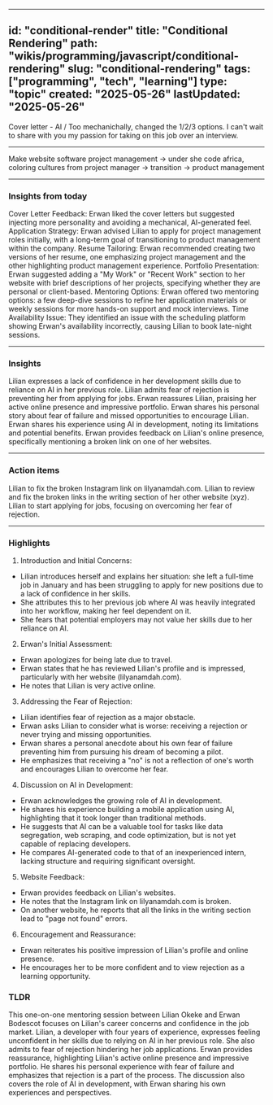 
---
id: "conditional-render"
title: "Conditional Rendering"
path: "wikis/programming/javascript/conditional-rendering"
slug: "conditional-rendering"
tags: ["programming", "tech", "learning"]
type: "topic"
created: "2025-05-26"
lastUpdated: "2025-05-26"
---
Cover letter - AI / Too mechanichally, changed the 1/2/3 options. 
I can't wait to share with you my passion for taking on this job over an interview.

---

Make website software 
project management → under she code africa, coloring cultures
from project manager → transition → product management

---

### Insights from today
Cover Letter Feedback: Erwan liked the cover letters but suggested injecting more personality and avoiding a mechanical, AI-generated feel.
Application Strategy: Erwan advised Lilian to apply for project management roles initially, with a long-term goal of transitioning to product management within the company.
Resume Tailoring: Erwan recommended creating two versions of her resume, one emphasizing project management and the other highlighting product management experience.
Portfolio Presentation: Erwan suggested adding a "My Work" or "Recent Work" section to her website with brief descriptions of her projects, specifying whether they are personal or client-based.
Mentoring Options: Erwan offered two mentoring options: a few deep-dive sessions to refine her application materials or weekly sessions for more hands-on support and mock interviews.
Time Availability Issue: They identified an issue with the scheduling platform showing Erwan's availability incorrectly, causing Lilian to book late-night sessions.

---

### Insights
Lilian expresses a lack of confidence in her development skills due to reliance on AI in her previous role.
Lilian admits fear of rejection is preventing her from applying for jobs.
Erwan reassures Lilian, praising her active online presence and impressive portfolio.
Erwan shares his personal story about fear of failure and missed opportunities to encourage Lilian.
Erwan shares his experience using AI in development, noting its limitations and potential benefits.
Erwan provides feedback on Lilian's online presence, specifically mentioning a broken link on one of her websites.

---

### Action items
Lilian to fix the broken Instagram link on lilyanamdah.com.
Lilian to review and fix the broken links in the writing section of her other website (xyz).
Lilian to start applying for jobs, focusing on overcoming her fear of rejection.

---

### Highlights

1. Introduction and Initial Concerns: 
- Lilian introduces herself and explains her situation: she left a full-time job in January and has been struggling to apply for new positions due to a lack of confidence in her skills. 
- She attributes this to her previous job where AI was heavily integrated into her workflow, making her feel dependent on it. 
- She fears that potential employers may not value her skills due to her reliance on AI.

2. Erwan's Initial Assessment: 
- Erwan apologizes for being late due to travel. 
- Erwan states that he has reviewed Lilian's profile and is impressed, particularly with her website (lilyanamdah.com). 
- He notes that Lilian is very active online.

3. Addressing the Fear of Rejection: 
- Lilian identifies fear of rejection as a major obstacle. 
- Erwan asks Lilian to consider what is worse: receiving a rejection or never trying and missing opportunities. 
- Erwan shares a personal anecdote about his own fear of failure preventing him from pursuing his dream of becoming a pilot. 
- He emphasizes that receiving a "no" is not a reflection of one's worth and encourages Lilian to overcome her fear.

4. Discussion on AI in Development: 
- Erwan acknowledges the growing role of AI in development. 
- He shares his experience building a mobile application using AI, highlighting that it took longer than traditional methods. 
- He suggests that AI can be a valuable tool for tasks like data segregation, web scraping, and code optimization, but is not yet capable of replacing developers. 
- He compares AI-generated code to that of an inexperienced intern, lacking structure and requiring significant oversight.

5. Website Feedback: 
- Erwan provides feedback on Lilian's websites. 
- He notes that the Instagram link on lilyanamdah.com is broken. 
- On another website, he reports that all the links in the writing section lead to "page not found" errors.

6. Encouragement and Reassurance: 
- Erwan reiterates his positive impression of Lilian's profile and online presence. 
- He encourages her to be more confident and to view rejection as a learning opportunity.

### TLDR
This one-on-one mentoring session between Lilian Okeke and Erwan Bodescot focuses on Lilian's career concerns and confidence in the job market. Lilian, a developer with four years of experience, expresses feeling unconfident in her skills due to relying on AI in her previous role. She also admits to fear of rejection hindering her job applications. Erwan provides reassurance, highlighting Lilian's active online presence and impressive portfolio. He shares his personal experience with fear of failure and emphasizes that rejection is a part of the process. The discussion also covers the role of AI in development, with Erwan sharing his own experiences and perspectives.